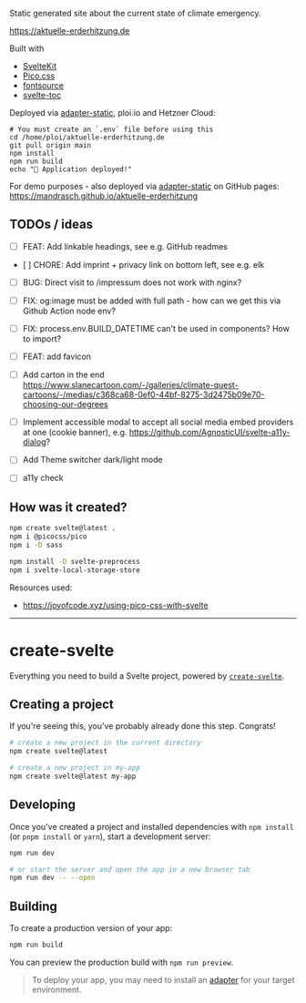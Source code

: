 Static generated site about the current state of climate emergency.

https://aktuelle-erderhitzung.de

Built with

- [SvelteKit](https://sveltekit.org)
- [Pico.css](https://picocss.com/)
- [fontsource](https://fontsource.org/)
- [svelte-toc](https://github.com/janosh/svelte-toc)

Deployed via [adapter-static](https://kit.svelte.dev/docs/adapter-static), ploi.io and Hetzner Cloud:

```
# You must create an `.env` file before using this
cd /home/ploi/aktuelle-erderhitzung.de
git pull origin main
npm install
npm run build
echo "🚀 Application deployed!"
```

For demo purposes - also deployed via [adapter-static](https://kit.svelte.dev/docs/adapter-static) on GitHub pages: https://mandrasch.github.io/aktuelle-erderhitzung

## TODOs / ideas

- [ ] FEAT: Add linkable headings, see e.g. GitHub readmes
- [ ] CHORE: Add imprint + privacy link on bottom left, see e.g. elk
- [ ] BUG: Direct visit to /impressum does not work with nginx?
- [ ] FIX: og:image must be added with full path - how can we get this via Github Action node env?
- [ ] FIX: process.env.BUILD_DATETIME can't be used in components? How to import?
- [ ] FEAT: add favicon

- [ ] Add carton in the end https://www.slanecartoon.com/-/galleries/climate-quest-cartoons/-/medias/c368ca68-0ef0-44bf-8275-3d2475b09e70-choosing-our-degrees
- [ ] Implement accessible modal to accept all social media embed providers at one (cookie banner), e.g. https://github.com/AgnosticUI/svelte-a11y-dialog?
- [ ] Add Theme switcher dark/light mode
- [ ] a11y check

## How was it created?

```bash
npm create svelte@latest .
npm i @picocss/pico
npm i -D sass

npm install -D svelte-preprocess
npm i svelte-local-storage-store
```

Resources used:

- https://joyofcode.xyz/using-pico-css-with-svelte

<hr>

# create-svelte

Everything you need to build a Svelte project, powered by [`create-svelte`](https://github.com/sveltejs/kit/tree/master/packages/create-svelte).

## Creating a project

If you're seeing this, you've probably already done this step. Congrats!

```bash
# create a new project in the current directory
npm create svelte@latest

# create a new project in my-app
npm create svelte@latest my-app
```

## Developing

Once you've created a project and installed dependencies with `npm install` (or `pnpm install` or `yarn`), start a development server:

```bash
npm run dev

# or start the server and open the app in a new browser tab
npm run dev -- --open
```

## Building

To create a production version of your app:

```bash
npm run build
```

You can preview the production build with `npm run preview`.

> To deploy your app, you may need to install an [adapter](https://kit.svelte.dev/docs/adapters) for your target environment.
